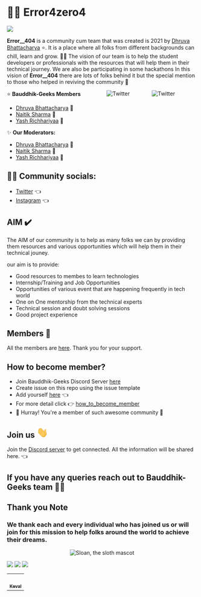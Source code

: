 # 👨‍🎓 Error4zero4 

  <img align="top" src="https://user-images.githubusercontent.com/71749153/145678444-40650a1b-c382-463b-bc22-df28c6f9c262.gif">

**Error__404** is a community cum team that was created is 2021 by [Dhruva Bhattacharya](https://github.com/dhruvaop) ⭐. It is a place where all folks from different backgrounds can chill, learn and grow. 👨‍🎓
The vision of our team is to help the student developers or professionals with the resources that will help them in their technical journey. We are also be participating in some hackathons In this vision of **Error__404** there are lots of folks behind it but the special mention to those who helped in reviving the community 👨‍

<a href="https://www.instagram.com/error_4zero4/" target="_blank"><img src="https://upload.wikimedia.org/wikipedia/commons/thumb/e/e7/Instagram_logo_2016.svg/768px-Instagram_logo_2016.svg.png" height="120px" width="120px" alt="Twitter" align="right"></a>
<a href="https://twitter.com/BauddhikGeeks" target="_blank"><img src="https://cdn2.iconfinder.com/data/icons/social-media-2199/64/social_media_isometric_6-twitter-512.png" height="120px" width="120px" alt="Twitter" align="right"></a>

⭐ **Bauddhik-Geeks Members**

-   [Dhruva Bhattacharya](https://github.com/dhruvaop) 💬
-   [Naitik Sharma](https://github.com/Naitik234) 💬
-   [Yash Richhariyaa](https://github.com/yashrichhariyaa) 💬

✨ **Our Moderators:**
  
-   [Dhruva Bhattacharya](https://github.com/dhruvaop) 💬
-   [Naitik Sharma](https://github.com/Naitik234) 💬
-   [Yash Richhariyaa](https://github.com/yashrichhariyaa) 💬


## 👨‍🎓 Community socials:

-   [Twitter](https://twitter.com/BauddhikGeeks) 👈
-   [Instagram](https://www.instagram.com/bauddhik_geeks) 👈

## AIM ✔️

The AIM of our community is to help as many folks we can by providing them resources and various opportunities which will help them in their technical jouney.

our aim is to provide:

-   Good resources to membes to learn technologies
-   Internship/Training and Job Opportunities
-   Opportunities of various event that are happening frequently in tech world
-   One on One mentorship from the technical experts
-   Technical session and doubt solving sessions
-   Good project experience

## Members 👨‍

All the members are [here](https://github.com/Bauddhik-Geeks/Welcome-to-Bauddhik-Geeks/blob/main/Members.md). Thank you for your support.

## How to become member?

-   Join Bauddhik-Geeks Discord Server [here](https://discord.gg/atzZYdNMDF)
-   Create issue on this repo using the issue template
-   Add yourself [here](https://github.com/Bauddhik-Geeks/Welcome-to-Bauddhik-Geeks/blob/main/Members.md) 👈
-   For more detail click 👉 [how_to_become_member](https://github.com/Bauddhik-Geeks/Welcome-to-Bauddhik-Geeks/blob/main/How_to_become_member.md)
-   🎊 Hurray! You're a member of such awesome community 🎉

## Join us <img src="https://raw.githubusercontent.com/ABSphreak/ABSphreak/master/gifs/Hi.gif" width="30px">

Join the [Discord server](https://discord.gg/atzZYdNMDF) to get connected. All the information will be shared here. 👈

<!--   Add members data here -->

## If you have any queries reach out to Bauddhik-Geeks team 👨‍🎓

<table>
  <tr>
    <td align="center"><a href="https://github.com/dhruvaop"><img src="https://github.com/dhruvaop.png" width="100px;" alt=""/><br /><sub><b>Keval</b></sub></a></td>
   

## Thank you Note

### We thank each and every individual who has joined us or will join for this mission to help folks around the world to achieve their dreams.

<p align="center">
  <img alt="Sloan, the sloth mascot" width="250px" src="https://thumbs.gfycat.com/EqualAfraidAntelope-max-1mb.gif">
   <br>
</p>

<!-- badges here -->

![](https://img.shields.io/github/repo-size/Bauddhik-Geeks/Welcome-to-Bauddhik-Geeks)
<img src="https://visitor-badge.laobi.icu/badge?page_id=Bauddhik-Geeks">
<img src="https://badges.frapsoft.com/os/v1/open-source.svg?v=103">
